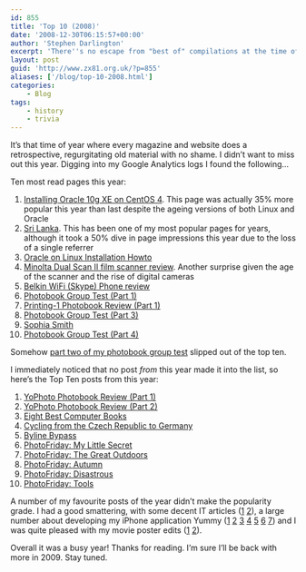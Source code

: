 ```yaml
---
id: 855
title: 'Top 10 (2008)'
date: '2008-12-30T06:15:57+00:00'
author: 'Stephen Darlington'
excerpt: 'There''s no escape from "best of" compilations at the time of year.'
layout: post
guid: 'http://www.zx81.org.uk/?p=855'
aliases: ['/blog/top-10-2008.html']
categories:
    - Blog
tags:
    - history
    - trivia
---
```


It’s that time of year where every magazine and website does a retrospective, regurgitating old material with no shame. I didn’t want to miss out this year. Digging into my Google Analytics logs I found the following…

Ten most read pages this year:

1. [Installing Oracle 10g XE on CentOS 4](http://www.zx81.org.uk/computing/oracle/oracle-howto/installing-oracle-10g-express-edition-on-centos-4.html). This page was actually 35% more popular this year than last despite the ageing versions of both Linux and Oracle
2. [Sri Lanka](http://www.zx81.org.uk/travel/srilanka.html). This has been one of my most popular pages for years, although it took a 50% dive in page impressions this year due to the loss of a single referrer
3. [Oracle on Linux Installation Howto](http://www.zx81.org.uk/computing/oracle/oracle-howto/oracle-howto.html)
4. [Minolta Dual Scan II film scanner review](http://www.zx81.org.uk/computing/opinion/dualscanii.html). Another surprise given the age of the scanner and the rise of digital cameras
5. [Belkin WiFi (Skype) Phone review](http://www.zx81.org.uk/computing/opinion/review-belkin-wi-fi-phone.html)
6. [Photobook Group Test (Part 1)](http://www.zx81.org.uk/photography/photo-book-group-test-part-1.html)
7. [Printing-1 Photobook Review (Part 1)](http://www.zx81.org.uk/photography/photo-book-test-printing-1.html)
8. [Photobook Group Test (Part 3)](http://www.zx81.org.uk/photography/photo-book-group-test-part-3.html)
9. [Sophia Smith](http://www.zx81.org.uk/photography/sophia-smith.html)
10. [Photobook Group Test (Part 4)](http://www.zx81.org.uk/photography/photo-book-group-test-part-4.html)

Somehow [part two of my photobook group test](http://www.zx81.org.uk/photography/photo-book-group-test-part-2.html) slipped out of the top ten.

I immediately noticed that no post *from* this year made it into the list, so here’s the Top Ten posts from this year:

1. [YoPhoto Photobook Review (Part 1)](http://www.zx81.org.uk/photography/photo-book-test-yophoto.html)
2. [YoPhoto Photobook Review (Part 2)](http://www.zx81.org.uk/photography/photo-book-test-results-yophoto.html)
3. [Eight Best Computer Books](http://www.zx81.org.uk/computing/opinion/eight-best-computer-books.html)
4. [Cycling from the Czech Republic to Germany](http://www.zx81.org.uk/travel/cycling-from-the-czech-republic-to-germany.html)
5. [Byline Bypass](http://www.zx81.org.uk/computing/opinion/byline-bypass.html)
6. [PhotoFriday: My Little Secret](http://www.zx81.org.uk/photography/photofriday/my-little-secret.html)
7. [PhotoFriday: The Great Outdoors](http://www.zx81.org.uk/photography/photofriday/the-great-outdoors.html)
8. [PhotoFriday: Autumn](http://www.zx81.org.uk/photography/photofriday/autumn.html)
9. [PhotoFriday: Disastrous](http://www.zx81.org.uk/photography/photofriday/disastrous.html)
10. [PhotoFriday: Tools](http://www.zx81.org.uk/photography/photofriday/tools.html)

A number of my favourite posts of the year didn’t make the popularity grade. I had a good smattering, with some decent IT articles ([1](http://www.zx81.org.uk/computing/opinion/check-boxes.html) [2](http://www.zx81.org.uk/computing/opinion/net-neutrality-privacy-and-hypocrisy.html)), a large number about developing my iPhone application Yummy ([1](http://www.zx81.org.uk/computing/opinion/just-for-fun.html) [2](http://www.zx81.org.uk/computing/software/yummy-prepare-for-launch.html) [3](http://www.zx81.org.uk/computing/opinion/what-price.html) [4](http://www.zx81.org.uk/computing/software/yummy-ready-for-sale.html) [5](http://www.zx81.org.uk/computing/opinion/competitive-threat.html) [6](http://www.zx81.org.uk/computing/opinion/advertising-your-iapp.html) [7](http://www.zx81.org.uk/computing/opinion/growing-up-in-public.html)) and I was quite pleased with my movie poster edits ([1](http://www.zx81.org.uk/blog/hullboy.html) [2](http://www.zx81.org.uk/blog/saw-w.html)).

Overall it was a busy year! Thanks for reading. I’m sure I’ll be back with more in 2009. Stay tuned.